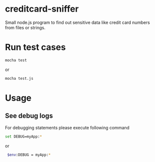 # creditcard-sniffer

Small node.js program to find out sensitive data like credit card numbers from files or strings.

# Run test cases

````bash
mocha test
````
or 

````bash
mocha test.js
````

# Usage 

## See debug logs

For debugging statements please execute following command

````bash
set DEBUG=myApp:*
````

or

````bash
 $env:DEBUG = myApp:*
````
